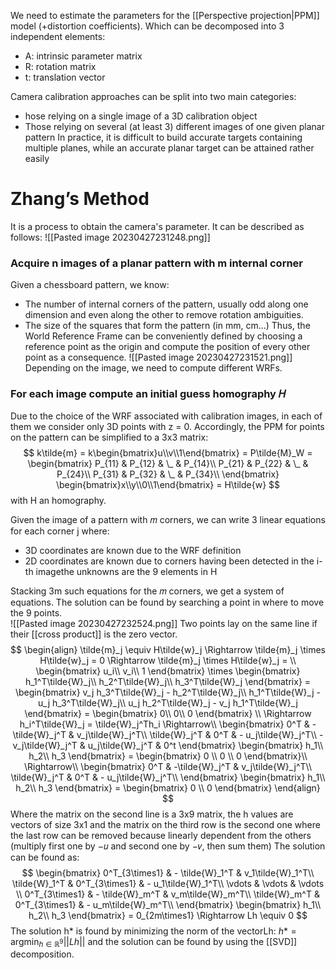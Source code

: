We need to estimate the parameters for the [[Perspective projection|PPM]] model (+distortion coefficients).  Which can be decomposed into 3 independent elements:
- A: intrinsic parameter matrix
- R: rotation matrix
- t: translation vector

Camera calibration approaches can be split into two main categories:
- hose relying on a single image of a 3D calibration object
- Those relying on several (at least 3) different images of one given planar pattern
In practice, it is difficult to build accurate targets containing multiple planes, while an accurate planar target can be attained rather easily

# Zhang’s Method

It is a process to obtain the camera's parameter. It can be described as follows:
![[Pasted image 20230427231248.png]]

### Acquire n images of a planar pattern with m internal corner
Given a chessboard pattern, we know:
- The number of internal corners of the pattern, usually odd along one dimension and even along the other to remove rotation ambiguities.
- The size of the squares that form the pattern (in mm, cm...)
Thus, the World Reference Frame can be conveniently defined by choosing a reference point as the origin and compute the position of every other point as a consequence.
![[Pasted image 20230427231521.png]]
Depending on the image, we need to compute different WRFs.

### For each image compute an initial guess homography 𝐻
Due to the choice of the WRF associated with calibration images, in each of them we consider only 3D points with z = 0. Accordingly, the PPM for points on the pattern can be simplified to a 3x3 matrix:
$$
k\tilde{m} = k\begin{bmatrix}u\\v\\1\end{bmatrix} = P\tilde{M}_W =
\begin{bmatrix}
P_{11} & P_{12} & \_ & P_{14}\\
P_{21} & P_{22} & \_ & P_{24}\\
P_{31} & P_{32} & \_ & P_{34}\\
\end{bmatrix}
\begin{bmatrix}x\\y\\0\\1\end{bmatrix} = H\tilde{w}
$$
with H an homography.

Given the image of a pattern with 𝑚 corners, we can write 3 linear equations for each corner j where:
- 3D coordinates are known due to the WRF definition
- 2D coordinates are known due to corners having been detected in the i-th imagethe unknowns are the 9 elements in H

Stacking 3m such equations for the 𝑚 corners, we get a system of equations.
The solution can be found by searching a point in where to move the 9 points.  
![[Pasted image 20230427232524.png]]
Two points lay on the same line if their [[cross product]] is the zero vector.
$$
\begin{align}
\tilde{m}_j \equiv H\tilde{w}_j \Rightarrow \tilde{m}_j \times H\tilde{w}_j = 0 \Rightarrow \tilde{m}_j \times H\tilde{w}_j = \\
\begin{bmatrix}
u_i\\
v_i\\
1
\end{bmatrix} \times
\begin{bmatrix}
h_1^T\tilde{W}_j\\
h_2^T\tilde{W}_j\\
h_3^T\tilde{W}_j
\end{bmatrix} = 
\begin{bmatrix}
v_j h_3^T\tilde{W}_j - h_2^T\tilde{W}_j\\
h_1^T\tilde{W}_j - u_j h_3^T\tilde{W}_j\\
u_j h_2^T\tilde{W}_j - v_j h_1^T\tilde{W}_j
\end{bmatrix} = 
\begin{bmatrix}
0\\
0\\
0
\end{bmatrix} \\
\Rightarrow h_i^T\tilde{W}_j = \tilde{W}_j^Th_i \Rightarrow\\
\begin{bmatrix}
0^T & -\tilde{W}_j^T & v_j\tilde{W}_j^T\\
\tilde{W}_j^T & 0^T & - u_j\tilde{W}_j^T\\
-v_j\tilde{W}_j^T & u_j\tilde{W}_j^T & 0^t
\end{bmatrix}
\begin{bmatrix}
h_1\\
h_2\\
h_3
\end{bmatrix} = 
\begin{bmatrix}
0 \\ 0 \\ 0
\end{bmatrix}\\
\Rightarrow\\
\begin{bmatrix}
0^T & -\tilde{W}_j^T & v_j\tilde{W}_j^T\\
\tilde{W}_j^T & 0^T & - u_j\tilde{W}_j^T\\
\end{bmatrix}
\begin{bmatrix}
h_1\\
h_2\\
h_3
\end{bmatrix} = 
\begin{bmatrix}
0 \\ 0
\end{bmatrix}
\end{align}
$$
Where the matrix on the second line is a 3x9 matrix, the h values are vectors of size 3x1 and the matrix on the third row is the second one where the last row can be removed because linearly dependent from the others (multiply first one by −𝑢 and second one by −𝑣, then sum them)
The solution can be found as:
$$
\begin{bmatrix}
0^T_{3\times1} & - \tilde{W}_1^T & v_1\tilde{W}_1^T\\
\tilde{W}_1^T & 0^T_{3\times1} & - u_1\tilde{W}_1^T\\
\vdots & \vdots & \vdots \\
0^T_{3\times1} & - \tilde{W}_m^T & v_m\tilde{W}_m^T\\
\tilde{W}_m^T & 0^T_{3\times1} & - u_m\tilde{W}_m^T\\
\end{bmatrix}
\begin{bmatrix}
h_1\\
h_2\\
h_3
\end{bmatrix}
= 0_{2m\times1} \Rightarrow Lh \equiv 0
$$
The solution h* is found by minimizing the norm of the vectorLh:
$h* = \text{argmin}_{h\in \mathbb{R}^9}||Lh||$
and the solution can be found by using the [[SVD]] decomposition.